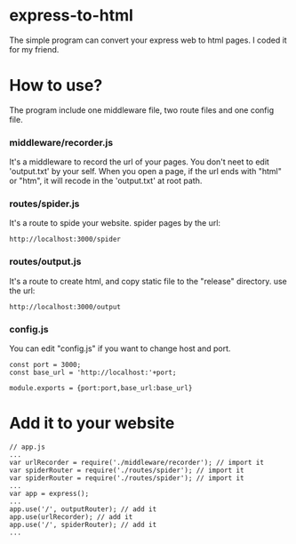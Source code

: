 # express-to-html
The simple program can convert your express web to html pages. I coded it for my friend. 

# How to use?
The program include one middleware file, two route files and one config file. 

### middleware/recorder.js
It's a middleware to record the url of your pages. You don't neet to edit 'output.txt' by your self. 
When you open a page, if the url ends with "html" or "htm", it will recode in the 'output.txt' at root path.

### routes/spider.js
It's a route to spide your website. 
spider pages by the url:
```
http://localhost:3000/spider
```

### routes/output.js
It's a route to create html, and copy static file to the "release" directory. 
use the url:
```
http://localhost:3000/output
```

### config.js
You can edit "config.js" if you want to change host and port.
```
const port = 3000;
const base_url = 'http://localhost:'+port;

module.exports = {port:port,base_url:base_url}
```

# Add it to your website

```
// app.js
...
var urlRecorder = require('./middleware/recorder'); // import it
var spiderRouter = require('./routes/spider'); // import it
var spiderRouter = require('./routes/spider'); // import it
...
var app = express();
...
app.use('/', outputRouter); // add it
app.use(urlRecorder); // add it
app.use('/', spiderRouter); // add it
...
```

